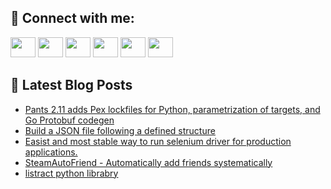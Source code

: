 ## 🔎 Connect with me:
[<img height="32" width="40" src="https://cdn.jsdelivr.net/npm/simple-icons@v5/icons/telegram.svg" />](https://t.me/bullbesh)
[<img height="32" width="40" src="https://cdn.jsdelivr.net/npm/simple-icons@v5/icons/vk.svg" />](https://vk.com/bullbesh)
[<img height="32" width="40" src="https://cdn.jsdelivr.net/npm/simple-icons@v5/icons/twitter.svg" />](https://twitter.com/bullbesh1)
[<img height="32" width="40" src="https://cdn.jsdelivr.net/npm/simple-icons@v5/icons/instagram.svg" />](https://www.instagram.com/bullbesh)
[<img height="32" width="40" src="https://cdn.jsdelivr.net/npm/simple-icons@v5/icons/reddit.svg" />](https://www.reddit.com/user/bullbesh)
[<img height="32" width="40" src="https://cdn.jsdelivr.net/npm/simple-icons@v5/icons/youtube.svg" />](https://www.youtube.com/channel/UCtfjRs6uzgq5mfm8S06WTcg)

## 📕 Latest Blog Posts
<!-- BLOG-POST-LIST:START -->
- [Pants 2.11 adds Pex lockfiles for Python, parametrization of targets, and Go Protobuf codegen](https://www.reddit.com/r/Python/comments/ugyk1j/pants_211_adds_pex_lockfiles_for_python/)
- [Build a JSON file following a defined structure](https://www.reddit.com/r/Python/comments/ugyeaj/build_a_json_file_following_a_defined_structure/)
- [Easist and most stable way to run selenium driver for production applications.](https://www.reddit.com/r/Python/comments/ugws98/easist_and_most_stable_way_to_run_selenium_driver/)
- [SteamAutoFriend - Automatically add friends systematically](https://www.reddit.com/r/Python/comments/ugw099/steamautofriend_automatically_add_friends/)
- [listract python librabry](https://www.reddit.com/r/Python/comments/ugvlp8/listract_python_librabry/)
<!-- BLOG-POST-LIST:END -->
